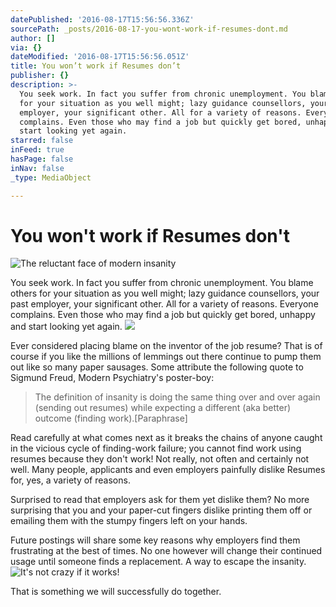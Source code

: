 ```yaml
---
datePublished: '2016-08-17T15:56:56.336Z'
sourcePath: _posts/2016-08-17-you-wont-work-if-resumes-dont.md
author: []
via: {}
dateModified: '2016-08-17T15:56:56.051Z'
title: You won’t work if Resumes don’t
publisher: {}
description: >-
  You seek work. In fact you suffer from chronic unemployment. You blame others
  for your situation as you well might; lazy guidance counsellors, your past
  employer, your significant other. All for a variety of reasons. Everyone
  complains. Even those who may find a job but quickly get bored, unhappy and
  start looking yet again.
starred: false
inFeed: true
hasPage: false
inNav: false
_type: MediaObject

---
```

# You won't work if Resumes don't
![The reluctant face of modern insanity](https://the-grid-user-content.s3-us-west-2.amazonaws.com/5d9e8503-2bcb-4f69-b844-48e1c7044c5b.jpg)

You seek work. In fact you suffer from chronic unemployment. You blame others for your situation as you well might; lazy guidance counsellors, your past employer, your significant other. All for a variety of reasons. Everyone complains. Even those who may find a job but quickly get bored, unhappy and start looking yet again.
![](https://the-grid-user-content.s3-us-west-2.amazonaws.com/7b132c6b-9a35-4d93-a385-37bcca930990.jpg)

Ever considered placing blame on the inventor of the job resume? That is of course if you like the millions of lemmings out there continue to pump them out like so many paper sausages. Some attribute the following quote to Sigmund Freud, Modern Psychiatry's poster-boy:

> The definition of insanity is doing the same thing over and over again (sending out resumes) while expecting a different (aka better) outcome (finding work).\[Paraphrase\]

Read carefully at what comes next as it breaks the chains of anyone caught in the vicious cycle of finding-work failure; you cannot find work using resumes because they don't work! Not really, not often and certainly not well. Many people, applicants and even employers painfully dislike Resumes for, yes, a variety of reasons.

Surprised to read that employers ask for them yet dislike them? No more surprising that you and your paper-cut fingers dislike printing them off or emailing them with the stumpy fingers left on your hands.

Future postings will share some key reasons why employers find them frustrating at the best of times. No one however will change their continued usage until someone finds a replacement. A way to escape the insanity.
![It's not crazy if it works!](https://the-grid-user-content.s3-us-west-2.amazonaws.com/2cd630e2-9c2a-4f9b-85e3-15ab05fcd71a.jpg)

That is something we will successfully do together.